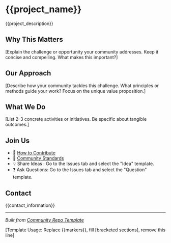 # {{project_name}}

{{project_description}}

## Why This Matters

[Explain the challenge or opportunity your community addresses. Keep it concise and compelling. What makes this important?]

## Our Approach

[Describe how your community tackles this challenge. What principles or methods guide your work? Focus on the unique value proposition.]

## What We Do

[List 2-3 concrete activities or initiatives. Be specific about tangible outcomes.]

## Join Us

- 🤝 [How to Contribute](docs/CONTRIBUTING.md)
- 📜 [Community Standards](CODE_OF_CONDUCT.md)
- 💡 Share Ideas : Go to the Issues tab and select the "Idea" template.
- ❓ Ask Questions: Go to the Issues tab and select the "Question" template.

## Contact

{{contact_information}}

---

*Built from [Community Repo Template](https://github.com/nicolasdb/repoTemplate)*

[Template Usage: Replace {{markers}}, fill [bracketed sections], remove this line]
